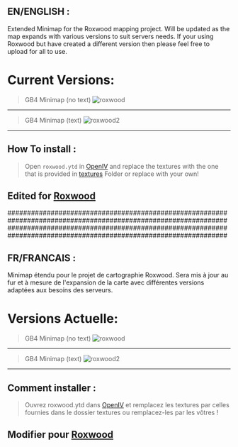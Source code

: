 ## EN/ENGLISH : 
Extended Minimap for the Roxwood mapping project. Will be updated as the map expands with various versions to suit servers needs.
If your using Roxwood but have created a different version then please feel free to upload for all to use.

# Current Versions:
> GB4 Minimap (no text) ![roxwood](https://github.com/Manliketjb/ExtraMapTiles/assets/82594996/122b98fe-0f9a-44af-8190-5bf27e886b68)
---------
> GB4 Minimap (text) ![roxwood2](https://github.com/Manliketjb/ExtraMapTiles/assets/82594996/d019144e-5fb4-466a-9f30-80df9ac06108)
---------

## How To install : 

> Open `roxwood.ytd` in [OpenIV](https://openiv.com) and replace the textures with the one that is provided in [textures](github.com/Manliketjb/ExtraMapTiles/tree/main/%5Btextures%5D) Folder or replace with your own!

## Edited for [Roxwood](https://ambitioneers.tebex.io/)

################################################################################################################################################################################################################################

## FR/FRANCAIS : 
Minimap étendu pour le projet de cartographie Roxwood. Sera mis à jour au fur et à mesure de l'expansion de la carte avec différentes versions adaptées aux besoins des serveurs.

# Versions Actuelle:
> GB4 Minimap (no text) ![roxwood](https://github.com/Manliketjb/ExtraMapTiles/assets/82594996/122b98fe-0f9a-44af-8190-5bf27e886b68)
---------
> GB4 Minimap (text) ![roxwood2](https://github.com/Manliketjb/ExtraMapTiles/assets/82594996/d019144e-5fb4-466a-9f30-80df9ac06108)
---------

## Comment installer : 

> Ouvrez roxwood.ytd dans [OpenIV](https://openiv.com) et remplacez les textures par celles fournies dans le dossier textures ou remplacez-les par les vôtres !

## Modifier pour [Roxwood](https://ambitioneers.tebex.io/)

